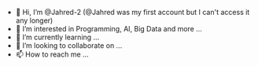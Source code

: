 - 👋 Hi, I’m @Jahred-2 (@Jahred was my first account but I can't access it any longer)
- 👀 I’m interested in Programming, AI, Big Data and more ...
- 🌱 I’m currently learning ...
- 💞️ I’m looking to collaborate on ...
- 📫 How to reach me ...

<!---
Jahred-2/Jahred-2 is a ✨ special ✨ repository because its `README.md` (this file) appears on your GitHub profile.
You can click the Preview link to take a look at your changes.
--->
